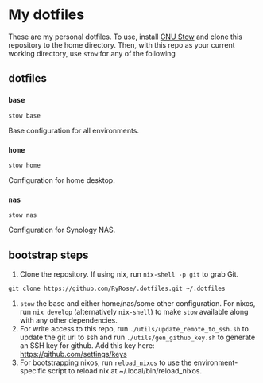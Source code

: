# My dotfiles

These are my personal dotfiles. To use, install
[GNU Stow](https://www.gnu.org/software/stow) and clone this repository to the
home directory. Then, with this repo as your current working directory, use
`stow` for any of the following

## dotfiles

### `base`

```console
stow base
```

Base configuration for all environments.

### `home`

```console
stow home
```

Configuration for home desktop.

### `nas`

```console
stow nas
```

Configuration for Synology NAS.

## bootstrap steps

1. Clone the repository. If using nix, run `nix-shell -p git` to grab Git.

```console
git clone https://github.com/RyRose/.dotfiles.git ~/.dotfiles
```

1. `stow` the base and either home/nas/some other configuration. For nixos, run
   `nix develop` (alternatively `nix-shell`) to make `stow` available along with
   any other dependencies.
1. For write access to this repo, run `./utils/update_remote_to_ssh.sh` to update the
   git url to ssh and run `./utils/gen_github_key.sh` to generate an SSH key for
   github. Add this key here: <https://github.com/settings/keys>
1. For bootstrapping nixos, run `reload_nixos` to use the environment-specific
   script to reload nix at ~/.local/bin/reload_nixos.
